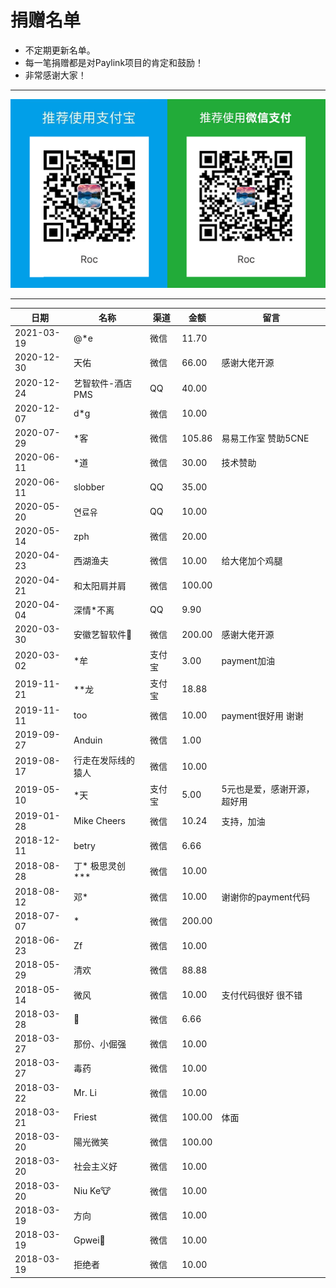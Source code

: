 ﻿# 捐赠名单

* 不定期更新名单。
* 每一笔捐赠都是对Paylink项目的肯定和鼓励！
* 非常感谢大家！

---

![Pay](qrcode-pay.png)

---

日期 | 名称 | 渠道 | 金额 | 留言
--- | --- | --- | --- | ---
2021-03-19 | @*e | 微信 | 11.70 |
2020-12-30 | 天佑 | 微信 | 66.00 | 感谢大佬开源
2020-12-24 | 艺智软件-酒店PMS | QQ | 40.00 | 
2020-12-07 | d*g | 微信 | 10.00 |
2020-07-29 | *客 | 微信 | 105.86 | 易易工作室 赞助5CNE
2020-06-11 | *道 | 微信 | 30.00 | 技术赞助
2020-06-11 | slobber | QQ | 35.00 | 
2020-05-20 | 연료유 | QQ | 10.00 |
2020-05-14 | zph | 微信 | 20.00 | 
2020-04-23 | 西湖渔夫 | 微信 | 10.00 | 给大佬加个鸡腿
2020-04-21 | 和太阳肩并肩 | 微信 | 100.00 |
2020-04-04 | 深情*不离 | QQ | 9.90 |
2020-03-30 | 安徽艺智软件🐤 | 微信 | 200.00 | 感谢大佬开源
2020-03-02 | *牟 | 支付宝 | 3.00 | payment加油
2019-11-21 | **龙 | 支付宝 | 18.88 |
2019-11-11 | too | 微信 | 10.00 | payment很好用 谢谢
2019-09-27 | Anduin | 微信 | 1.00 |
2019-08-17 | 行走在发际线的猿人 | 微信 | 10.00 |
2019-05-10 | *天 | 支付宝 | 5.00 | 5元也是爱，感谢开源，超好用
2019-01-28 | Mike Cheers | 微信 | 10.24 | 支持，加油
2018-12-11 | betry | 微信 | 6.66 |
2018-08-28 | 丁* 极思灵创 *** | 微信 | 10.00 |
2018-08-12 | 邓* | 微信 | 10.00 | 谢谢你的payment代码
2018-07-07 | * | 微信 | 200.00 |
2018-06-23 | Zf | 微信 | 10.00 |
2018-05-29 | 清欢 | 微信 | 88.88 |
2018-05-14 | 微风 | 微信 | 10.00 | 支付代码很好 很不错
2018-03-28 | 🤖 | 微信 | 6.66 |
2018-03-27 | 那份、小倔强 | 微信 | 10.00 |
2018-03-27 | 毒药 | 微信 | 10.00 |
2018-03-22 | Mr. Li | 微信 | 10.00 |
2018-03-21 | Friest | 微信 | 100.00 | 体面
2018-03-20 | 陽光微笑 | 微信 | 100.00 |
2018-03-20 | 社会主义好 | 微信 | 10.00 |
2018-03-20 | Niu Ke🐮 | 微信 | 10.00 |
2018-03-19 | 方向 | 微信 | 10.00 |
2018-03-19 | Gpwei💨 | 微信 | 10.00 |
2018-03-19 | 拒绝者 | 微信 | 10.00 |
